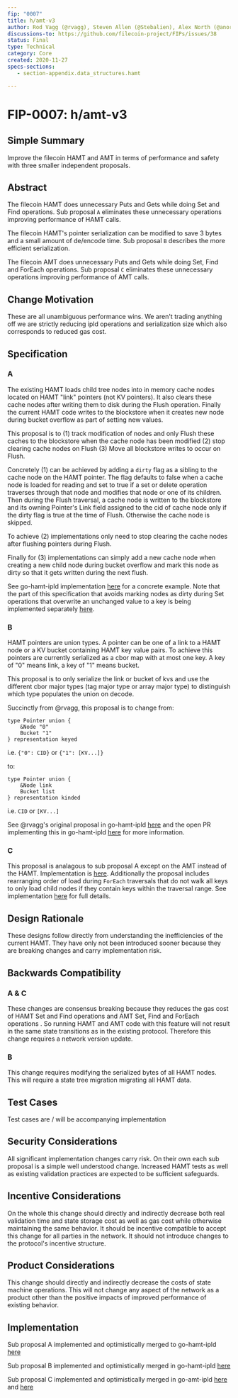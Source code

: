 ```yaml
---
fip: "0007"
title: h/amt-v3
author: Rod Vagg (@rvagg), Steven Allen (@Stebalien), Alex North (@anorth), Zen Ground0 (@Zenground0)
discussions-to: https://github.com/filecoin-project/FIPs/issues/38
status: Final
type: Technical
category: Core
created: 2020-11-27
specs-sections:
   - section-appendix.data_structures.hamt

---
```


# FIP-0007: h/amt-v3

## Simple Summary
<!--"If you can't explain it simply, you don't understand it well enough." Provide a simplified and layman-accessible explanation of the FIP.-->

Improve the filecoin HAMT and AMT in terms of performance and safety with three smaller independent proposals.

## Abstract
<!--A short (~200 word) description of the technical issue being addressed.-->
The filecoin HAMT does unnecessary Puts and Gets while doing Set and Find operations. Sub proposal `A` eliminates these unnecessary operations improving performance of HAMT calls.

The filecoin HAMT's pointer serialization can be modified to save 3 bytes and a small amount of de/encode time. Sub proposal `B` describes the more efficient serialization.

The filecoin AMT does unnecessary Puts and Gets while doing Set, Find and ForEach operations. Sub proposal `C` eliminates these unnecessary operations improving performance of AMT calls.

## Change Motivation

These are all unambiguous performance wins. We aren't trading anything off we are strictly reducing ipld operations and serialization size which also corresponds to reduced gas cost.

## Specification
<!--The technical specification should describe the syntax and semantics of any new feature. The specification should be detailed enough to allow competing, interoperable implementations for any of the current Filecoin implementations. -->

### A
The existing HAMT loads child tree nodes into in memory cache nodes located on HAMT "link" pointers (not KV pointers). It also clears these cache nodes after writing them to disk during the Flush operation. Finally the current HAMT code writes to the blockstore when it creates new node during bucket overflow as part of setting new values.

This proposal is to (1) track modification of nodes and only Flush these caches to the blockstore when the cache node has been modified (2) stop clearing cache nodes on Flush (3) Move all blockstore writes to occur on Flush.

Concretely (1) can be achieved by adding a `dirty` flag as a sibling to the cache node on the HAMT pointer. The flag defaults to false when a cache node is loaded for reading and set to true if a set or delete operation traverses through that node and modifies that node or one of its children. Then during the Flush traversal, a cache node is written to the blockstore and its owning Pointer's Link field assigned to the cid of cache node only if the dirty flag is true at the time of Flush. Otherwise the cache node is skipped.

To achieve (2) implementations only need to stop clearing the cache nodes after flushing pointers during Flush.

Finally for (3) implementations can simply add a new cache node when creating a new child node during bucket overflow and mark this node as dirty so that it gets written during the next flush.

See go-hamt-ipld implementation [here](https://github.com/filecoin-project/go-hamt-ipld/pull/74) for a concrete example. Note that the part of this specification that avoids marking nodes as dirty during Set operations that overwrite an unchanged value to a key is being implemented separately [here](https://github.com/filecoin-project/go-hamt-ipld/pull/77#discussion_r532044992).

### B
HAMT pointers are union types. A pointer can be one of a link to a HAMT node or a KV bucket containing HAMT key value pairs. To achieve this pointers are currently serialized as a cbor map with at most one key. A key of "0" means link, a key of "1" means bucket.

This proposal is to only serialize the link or bucket of kvs and use the different cbor major types (tag major type or array major type) to distinguish which type populates the union on decode.

Succinctly from @rvagg, this proposal is to change from:
```
type Pointer union {
	&Node "0"
	Bucket "1"
} representation keyed
```
i.e. `{"0": CID}` or `{"1": [KV...]}`

to:
```
type Pointer union {
	&Node link
	Bucket list
} representation kinded
```
i.e. `CID` or `[KV...]`

See @rvagg's original proposal in go-hamt-ipld [here](https://github.com/filecoin-project/go-hamt-ipld/issues/53#issue-663418352) and the open PR implementing this in go-hamt-ipld [here](https://github.com/filecoin-project/go-hamt-ipld/pull/60) for more information.

### C
This proposal is analagous to sub proposal A except on the AMT instead of the HAMT. Implementation is [here](https://github.com/filecoin-project/go-amt-ipld/pull/30). Additionally the proposal includes rearranging order of load during `ForEach` traversals that do not walk all keys to only load child nodes if they contain keys within the traversal range. See implementation [here](https://github.com/filecoin-project/go-amt-ipld/pull/37/files) for full details.

## Design Rationale

These designs follow directly from understanding the inefficiencies of the current HAMT. They have only not been introduced sooner because they are breaking changes and carry implementation risk.

## Backwards Compatibility

### A & C
These changes are consensus breaking because they reduces the gas cost of HAMT Set and Find operations and AMT Set, Find and ForEach operations . So running HAMT and AMT code with this feature will not result in the same state transitions as in the existing protocol. Therefore this change requires a network version update.

### B
This change requires modifying the serialized bytes of all HAMT nodes. This will require a state tree migration migrating all HAMT data.

## Test Cases

Test cases are / will be accompanying implementation

## Security Considerations
All significant implementation changes carry risk. On their own each sub proposal is a simple well understood change. Increased HAMT tests as well as existing validation practices are expected to be sufficient safeguards. 

## Incentive Considerations
On the whole this change should directly and indirectly decrease both real validation time and state storage cost as well as gas cost while otherwise maintaining the same behavior. It should be incentive compatible to accept this change for all parties in the network. It should not introduce changes to the protocol's incentive structure.

## Product Considerations
This change should directly and indirectly decrease the costs of state machine operations. This will not change any aspect of the network as a product other than the positive impacts of improved performance of existing behavior.

## Implementation
Sub proposal A implemented and optimistically merged to go-hamt-ipld [here](https://github.com/filecoin-project/go-hamt-ipld/pull/74)

Sub proposal B implemented and optimistically merged in go-hamt-ipld [here](https://github.com/filecoin-project/go-hamt-ipld/pull/60)

Sub proposal C implemented and optimistically merged in go-amt-ipld [here](https://github.com/filecoin-project/go-amt-ipld/pull/30) and [here](https://github.com/filecoin-project/go-amt-ipld/pull/37)
